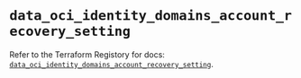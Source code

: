 # `data_oci_identity_domains_account_recovery_setting`

Refer to the Terraform Registory for docs: [`data_oci_identity_domains_account_recovery_setting`](https://registry.terraform.io/providers/oracle/oci/6.18.0/docs/data-sources/identity_domains_account_recovery_setting).
